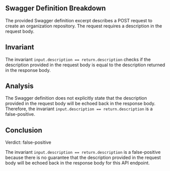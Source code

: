 ## Swagger Definition Breakdown

The provided Swagger definition excerpt describes a POST request to create an organization repository. The request requires a description in the request body.

## Invariant

The invariant `input.description == return.description` checks if the description provided in the request body is equal to the description returned in the response body.

## Analysis

The Swagger definition does not explicitly state that the description provided in the request body will be echoed back in the response body. Therefore, the invariant `input.description == return.description` is a false-positive.

## Conclusion

Verdict: false-positive

The invariant `input.description == return.description` is a false-positive because there is no guarantee that the description provided in the request body will be echoed back in the response body for this API endpoint.
